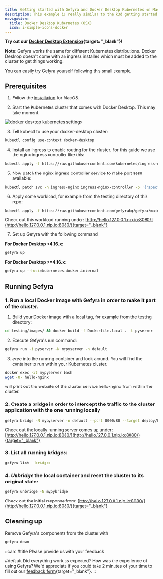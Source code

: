 ```yaml
---
title: Getting started with Gefyra and Docker Desktop Kubernetes on MacOS
description: This example is really similar to the k3d getting started guide. However, Docker Desktop's Kubernetes comes with some specialities which must be taken care of to make this guide work.
navigation:
  title: Docker Desktop Kubernetes (OSX)
  icon: i-simple-icons-docker
---
```


**Try out our [Docker Desktop Extension](https://gefyra.dev/docs/docker-extension/){target="_blank"}!**

**Note:** Gefyra works the same for different Kubernetes distributions. Docker Desktop doesn't come with an ingress installed which must be added to the cluster to get things working.

You can easily try Gefyra yourself following this small example.

## Prerequisites

1. Follow the [installation](/en/quick-start/installation/) for MacOS.

2. Start the Kubernetes cluster that comes with Docker Desktop. This may take moment.

![docker desktop kubernetes settings](/img/getting_started_docker_desktop_kubernetes.png)

3. Tell kubectl to use your docker-desktop cluster:

```sh
kubectl config use-context docker-desktop
```

4. Install an ingress to enable routing for the cluster. For this guide we use the nginx
ingress controller like this:

```sh
kubectl apply -f https://raw.githubusercontent.com/kubernetes/ingress-nginx/controller-v1.2.1/deploy/static/provider/cloud/deploy.yaml
```
5. Now patch the nginx ingress controller service to make port `8080` available:

```sh
kubectl patch svc -n ingress-nginx ingress-nginx-controller -p '{"spec": {"ports": [{"appProtocol": "http", "name": "http", "port": 8080, "protocol": "TCP", "targetPort": "http"}]}}' --type merge
```
6. Apply some workload, for example from the testing directory of this repo:  

```sh
kubectl apply -f https://raw.githubusercontent.com/gefyrahq/gefyra/main/testing/workloads/hello_dd.yaml
```
Check out this workload running under: [http://hello.127.0.0.1.nip.io:8080/](http://hello.127.0.0.1.nip.io:8080/){target="_blank"}    

7. Set up Gefyra with the following command:

**For Docker Desktop <4.16.x:**

```sh
gefyra up
```

**For Docker Desktop >=4.16.x:**

```sh
gefyra up --host=kubernetes.docker.internal
```

## Running Gefyra

### 1. Run a local Docker image with Gefyra in order to make it part of the cluster.

1. Build your Docker image with a local tag, for example from the testing directory:

```sh
cd testing/images/ && docker build -f Dockerfile.local . -t pyserver
```

2. Execute Gefyra's run command:

```sh
gefyra run -i pyserver -N mypyserver -n default
```

3. _exec_ into the running container and look around. You will find the container to run within your Kubernetes cluster.

```sh
docker exec -it mypyserver bash
wget -O- hello-nginx
```

will print out the website of the cluster service hello-nginx from within the cluster.

### 2. Create a bridge in order to intercept the traffic to the cluster application with the one running locally

```sh
gefyra bridge -N mypyserver -n default --port 8000:80 --target deploy/hello-nginxdemo/hello-nginx

```

Check out the locally running server comes up under: [http://hello.127.0.0.1.nip.io:8080/](http://hello.127.0.0.1.nip.io:8080/){target="_blank"}

### 3. List all running _bridges_:

```sh
gefyra list --bridges
```

### 4. _Unbridge_ the local container and reset the cluster to its original state: 

```sh
gefyra unbridge -N mypybridge
```

Check out the initial response from: [http://hello.127.0.0.1.nip.io:8080/](http://hello.127.0.0.1.nip.io:8080/){target="_blank"}

## Cleaning up

Remove Gefyra's components from the cluster with

```sh
gefyra down
```

::card
#title
  Please provide us with your feedback

#default
  Did everything work as expected? How was the experience of using Gefyra? We'd appreciate if you could take 2 minutes of your time to fill out our [feedback form](https://forms.gle/AWT9NparpTVk8E978){target="_blank"}.
::

